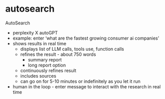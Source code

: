 # autosearch


AutoSearch

- perplexity X autoGPT
- example: enter ‘what are the fastest growing consumer ai companies’
- shows results in real time
    - displays list of LLM calls, tools use, function calls
    - refines the result - about 750 words
        - summary report
        - long report option
    - continuously refines result
    - includes sources
    - can go on for 5-10 minutes or indefinitely as you let it run
- human in the loop - enter message to interact with the research in real time
